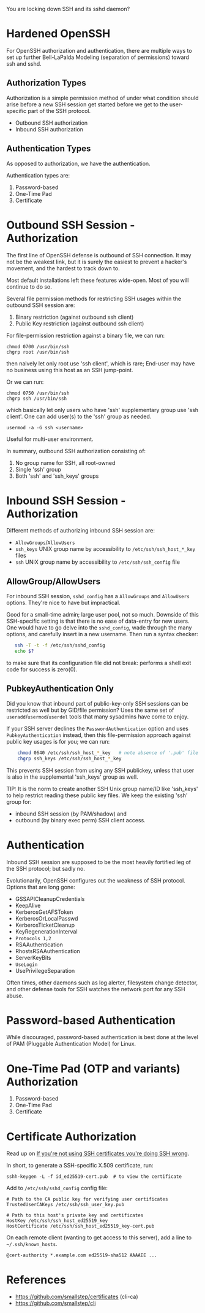 You are locking down SSH and its sshd daemon?  

Hardened OpenSSH
================
For OpenSSH authorization and authentication, there are multiple ways 
to set up further Bell-LaPalda Modeling (separation of permissions) 
toward ssh and sshd.

Authorization Types 
-------------------
Authorization is a simple permission method of
under what condition should arise before a new SSH session get started
before we get to the user-specific part of the SSH protocol.

* Outbound SSH authorization
* Inbound SSH authorization


Authentication Types
--------------------
As opposed to authorization, we have the 
authentication.

Authentication types are: 

1. Password-based
2. One-Time Pad
3. Certificate


Outbound SSH Session - Authorization
====================
The first line of OpenSSH defense is outbound of SSH connection.
It may not be the weakest link, but it is surely the easiest to prevent
a hacker's movement, and the hardest to track down to.

Most default installations left these features wide-open.  Most of you will
continue to do so.

Several file permission methods for restricting SSH usages within the
outbound SSH session are:

1. Binary restriction (against outbound ssh client)
2. Public Key restriction (against outbound ssh client)


For file-permission restriction against a binary file, we can run:

    chmod 0700 /usr/bin/ssh
    chgrp root /usr/bin/ssh

then naively let only root use 'ssh client', which is rare; 
End-user may have no business using this host as an SSH jump-point.


Or we can run:

    chmod 0750 /usr/bin/ssh
    chgrp ssh /usr/bin/ssh

which basically let only users who have 'ssh' supplementary group use 'ssh
client'.  One can add user(s) to the 'ssh' group as needed.

    usermod -a -G ssh <username>

Useful for multi-user environment.

In summary, outbound SSH authorization consisting of:
1.  No group name for SSH, all root-owned
2.  Single 'ssh' group
3.  Both 'ssh' and 'ssh\_keys' groups


Inbound SSH Session - Authorization
===================

Different methods of authorizing inbound SSH session are:

* `AllowGroups`/`AllowUsers`
* `ssh_keys` UNIX group name by accessibility to `/etc/ssh/ssh_host_*_key` files
* `ssh` UNIX group name by accessibility to `/etc/ssh/ssh_config` file

AllowGroup/AllowUsers
---------------------
For inbound SSH session, `sshd_config` has a `AllowGroups` and `AllowUsers`
options.  They're nice to have but impractical.

Good for a small-time admin; large user pool, not so much.  Downside of this
SSH-specific setting is that there is no ease of data-entry for new users.  One
would have to go delve into the `sshd_config`, wade through the many options, and
carefully insert in a new username. Then run a syntax checker:

```bash
   ssh -T -t -f /etc/ssh/sshd_config
   echo $?
```

to make sure that its configuration file did not break: performs a shell exit code for 
success is zero(0).

PubkeyAuthentication Only
-------------------------
Did you know that inbound part of public-key-only SSH sessions can be restricted 
as well but by GID/file permission?   Uses the same set 
of `useradd`/`usermod`/`userdel` tools that many sysadmins have come to enjoy.

If your SSH server declines the `PasswordAuthentication` option and uses
`PubkeyAuthentication` instead, then this file-permission approach against 
public key usages is for you; we can run:

```bash
    chmod 0640 /etc/ssh/ssh_host_*_key   # note absence of '.pub' file suffix?
    chgrp ssh_keys /etc/ssh/ssh_host_*_key
```

This prevents SSH session from using any SSH publickey, unless that user 
is also in the supplemental 'ssh\_keys' group as well.

TIP: It is the norm to create another SSH Unix group name/ID like 'ssh\_keys' 
to help restrict reading these public key files.  We keep the existing
'ssh' group for:

* inbound SSH session (by PAM/shadow) and 
* outbound (by binary exec perm) SSH client access.



Authentication
===================
Inbound SSH session are supposed to be the most heavily fortified leg of 
the SSH protocol; but sadly no.

Evolutionarily, OpenSSH configures out the weakness of SSH protocol. 
Options that are long gone:

*  GSSAPICleanupCredentials
*  KeepAlive
*  KerberosGetAFSToken
*  KerberosOrLocalPasswd
*  KerberosTicketCleanup
*  KeyRegenerationInterval
* `Protocols 1,2`
*  RSAAuthentication
*  RhostsRSAAuthentication
*  ServerKeyBits
* `UseLogin`
*  UsePrivilegeSeparation

Often times, other daemons such as log alerter, filesystem change detector, and
other defense tools for SSH watches the network port for any SSH abuse.


Password-based Authentication
============================
While discouraged, password-based authentication is best done at the level of PAM 
(Pluggable Authentication Model) for Linux.


One-Time Pad (OTP and variants) Authorization
================================================

1. Password-based
2. One-Time Pad
3. Certificate

Certificate Authorization
============================

Read up on [If you're not using SSH certificates you're doing SSH wrong](https://smallstep.com/blog/use-ssh-certificates/).

In short, to generate a SSH-specific X.509 certificate, run:

    sshh-keygen -L -f id_ed25519-cert.pub  # to view the certificate

Add to `/etc/ssh/sshd_config` config file:

    # Path to the CA public key for verifying user certificates
    TrustedUserCAKeys /etc/ssh/ssh_user_key.pub

    # Path to this host's private key and certificates
    HostKey /etc/ssh/ssh_host_ed25519_key
    HostCertificate /etc/ssh/ssh_host_ed25519_key-cert.pub

On each remote client (wanting to get access to this server), add a line to
`~/.ssh/known_hosts`.

    @cert-authority *.example.com ed25519-sha512 AAAAEE ...


References
==========

* https://github.com/smallstep/certificates (cli-ca)
* https://github.com/smallstep/cli
